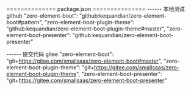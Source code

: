 ============== package.json ===============
------ 本地测试 github
    "zero-element-boot": "github:kequandian/zero-element-boot#pattern",
    "zero-element-boot-plugin-theme": "github:kequandian/zero-element-boot-plugin-theme#master",
    "zero-element-boot-presenter": "github:kequandian/zero-element-boot-presenter"

------ 提交代码 gitee
    "zero-element-boot": "git+https://gitee.com/smallsaas/zero-element-boot#master",
    "zero-element-boot-plugin-theme": "git+https://gitee.com/smallsaas/zero-element-boot-plugin-theme",
    "zero-element-boot-presenter": "git+https://gitee.com/smallsaas/zero-element-boot-presenter"